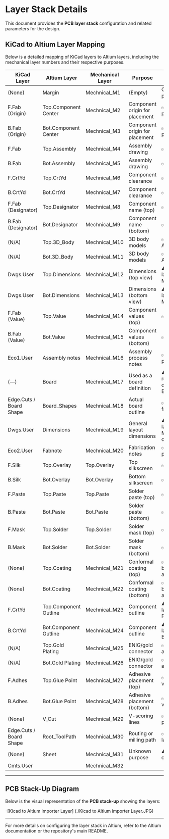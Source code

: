 # Layer Stack Details

This document provides the **PCB layer stack** configuration and related parameters for the design.

## KiCad to Altium Layer Mapping

Below is a detailed mapping of KiCad layers to Altium layers, including the mechanical layer numbers and their respective purposes.

| KiCad Layer                      | Altium Layer          | Mechanical Layer | Purpose                              | Comments                                       |
|----------------------------------|-----------------------|------------------|--------------------------------------|------------------------------------------------|
| (None)                           | Margin                | Mechnical_M1     | (Empty)                              | OK as placeholder                              |
| F.Fab (Origin)                   | Top.Component Center  | Mechnical_M2     | Component origin for placement       | ✅ Standard practice                          |
| B.Fab (Origin)                   | Bot.Component Center  | Mechnical_M3     | Component origin for placement       | ✅ Standard practice                          |
| F.Fab                            | Top.Assembly          | Mechnical_M4     | Assembly drawing                     | ✅ Correct                                    |
| B.Fab                            | Bot.Assembly          | Mechnical_M5     | Assembly drawing                     | ✅ Correct                                    |
| F.CrtYd                          | Top.CrtYd             | Mechnical_M6     | Component clearance                  | ✅ Standard use                               |
| B.CrtYd                          | Bot.CrtYd             | Mechnical_M7     | Component clearance                  | ✅ Standard use                               |
| F.Fab (Designator)               | Top.Designator        | Mechnical_M8     | Component name (top)                 | ✅ Standard                                   |
| B.Fab (Designator)               | Bot.Designator        | Mechnical_M9     | Component name (bottom)              | ✅ Standard                                   |
| (N/A)                            | Top.3D_Body           | Mechnical_M10    | 3D body models                       | ✅ Standard in Altium                         |
| (N/A)                            | Bot.3D_Body           | Mechnical_M11    | 3D body models                       | ✅ Standard in Altium                         |
| Dwgs.User                        | Top.Dimensions        | Mechnical_M12    | Dimensions (top view)                | ⚠ Shares same layer as M12, M19              |
| Dwgs.User                        | Bot.Dimensions        | Mechnical_M13    | Dimensions (bottom view)             | ⚠ Shares same layer as M13, M19              |
| F.Fab (Value)                    | Top.Value             | Mechnical_M14    | Component values (top)               | ✅ Standard                                   |
| B.Fab (Value)                    | Bot.Value             | Mechnical_M15    | Component values (bottom)            | ✅ Standard                                   |
| Eco1.User                        | Assembly notes        | Mechnical_M16    | Assembly process notes               | ✅ Good practice                              |
| (—)                              | Board                 | Mechnical_M17    | Used as a board definition           | ⚠ Usually redundant; defined in Edge.Cuts    |
| Edge.Cuts / Board Shape          | Board_Shapes          | Mechnical_M18    | Actual board outline                 | ✅ Required for fab                           |
| Dwgs.User                        | Dimensions            | Mechnical_M19    | General layout dimensions            | ⚠ Same KiCad layer as M12, M13 → risk of overlap |
| Eco2.User                        | Fabnote               | Mechnical_M20    | Fabrication notes                    | ✅ Good practice                              |
| F.Silk                           | Top.Overlay           | Top.Overlay      | Top silkscreen                       | ✅ Standard                                   |
| B.Silk                           | Bot.Overlay           | Bot.Overlay      | Bottom silkscreen                    | ✅ Standard                                   |
| F.Paste                          | Top.Paste             | Top.Paste        | Solder paste (top)                   | ✅ Standard                                   |
| B.Paste                          | Bot.Paste             | Bot.Paste        | Solder paste (bottom)                | ✅ Standard                                   |
| F.Mask                           | Top.Solder            | Top.Solder       | Solder mask (top)                    | ✅ Standard                                   |
| B.Mask                           | Bot.Solder            | Bot.Solder       | Solder mask (bottom)                 | ✅ Standard                                   |
| (None)                           | Top.Coating           | Mechnical_M21    | Conformal coating (top)              | ✅ Advanced but common in aerospace/auto      |
| (None)                           | Bot.Coating           | Mechnical_M22    | Conformal coating (bottom)           | ✅ Advanced but common in aerospace/auto      |
| F.CrtYd                          | Top.Component Outline | Mechnical_M23    | Component outline                    | ⚠ Duplicate layer usage of F.CrtYd           |
| B.CrtYd                          | Bot.Component Outline | Mechnical_M24    | Component outline                    | ⚠ Duplicate layer usage of B.CrtYd           |
| (N/A)                            | Top.Gold Plating      | Mechnical_M25    | ENIG/gold connector                  | ✅ Excellent addition                         |
| (N/A)                            | Bot.Gold Plating      | Mechnical_M26    | ENIG/gold connector                  | ✅ Excellent addition                         |
| F.Adhes                          | Top.Glue Point        | Mechnical_M27    | Adhesive placement (top)             | ✅ Rare but valid                             |
| B.Adhes                          | Bot.Glue Point        | Mechnical_M28    | Adhesive placement (bottom)          | ✅ Rare but valid                             |
| (None)                           | V_Cut                 | Mechnical_M29    | V-scoring lines                      | ✅ Important for panelization                 |
| Edge.Cuts / Board Shape          | Root_ToolPath         | Mechnical_M30    | Routing or milling path              | ✅ Standard fab layer                         |
| (None)                           | Sheet                 | Mechnical_M31    | Unknown purpose                      | ⚠ Undefined – clarify use                    |
| Cmts.User                        |                       | Mechnical_M32    |                                      |                                                |

---

## PCB Stack-Up Diagram

Below is the visual representation of the **PCB stack-up** showing the layers:

-[Kicad to Altium importer Layer] (./Kicad to Altium importer Layer.JPG)

---

For more details on configuring the layer stack in Altium, refer to the Altium documentation or the repository's main README.

